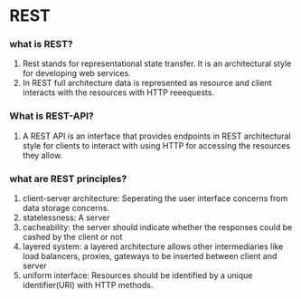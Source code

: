 # REST

### what is REST?

1. Rest stands for representational state transfer. It is an architectural style for developing web services.
2. In REST full architecture data is represented as resource and client interacts with the resources with HTTP reeequests.

### What is REST-API?

1. A REST API is an interface that provides endpoints in REST architectural style for clients to interact with using HTTP for accessing the resources they allow.

### what are REST principles?

1. client-server architecture:
   Seperating the user interface concerns from data storage concerns.
2. statelessness: A server
3. cacheability: the server should indicate whether the responses could be cashed by the client or not
4. layered system: a layered architecture allows other intermediaries like load balancers, proxies, gateways to be inserted between client and server
5. uniform interface: Resources should be identified by a unique identifier(URI) with HTTP methods.
